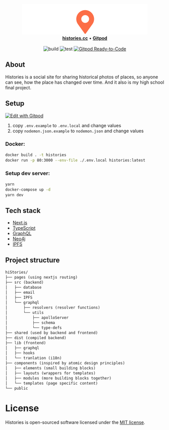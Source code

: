 <div align="center">
    <img src="https://github.com/histories-cc/histories/blob/main/public/logo/big-white.svg" alt="Histories" />
</div>

<div align="center">
    <a href="https://www.histories.cc"><b>histories.cc</b></a>
    •
    <a href="https://gitpod.io/#https://github.com/histories-cc/histories"><b>Gitpod</b></a>
</div>
<br>
<div align="center">
    <img src="https://github.com/hiStories-cc/histories/actions/workflows/build-node.yml/badge.svg" alt="build"/> 
    <img src="https://github.com/hiStories-cc/histories/actions/workflows/test-node.yml/badge.svg" alt="test"/>
    <a href="https://gitpod.io/#https://github.com/histories-cc/histories"><img src="https://img.shields.io/badge/Gitpod-Ready--to--Code-blue?logo=gitpod" alt="Gitpod Ready-to-Code"/></a>
</div>

## About

Histories is a social site for sharing historical photos of places, so anyone can see, how the place has changed over time.
And it also is my high school final project.

## Setup

[![Edit with Gitpod](https://gitpod.io/button/open-in-gitpod.svg)](https://gitpod.io/#https://github.com/histories-cc/histories)

1. copy `.env.example` to `.env.local` and change values
2. copy `nodemon.json.example` to `nodemon.json` and change values

### Docker:

```bash
docker build . -t histories
docker run -p 80:3000 --env-file ./.env.local histories:latest
```

### Setup dev server:

```bash
yarn
docker-compose up -d
yarn dev
```

## Tech stack

- [Next.js](https://nextjs.org/)
- [TypeScript](https://github.com/microsoft/TypeScript)
- [GraphQL](https://graphql.org/)
- [Neo4j](https://neo4j.com/)
- [IPFS](https://ipfs.io/)

## Project structure

```
hiStories/
├── pages (using nextjs routing)
├── src (backend)
│   ├── database
│   ├── email
│   ├── IPFS
│   └── graphql
│       ├── resolvers (resolver functions)
│       └── utils
│           ├── apolloServer
│           ├── schema
│           └── type-defs
├── shared (used by backend and frontend)
├── dist (compiled backend)
├── lib (frontend)
│   ├── graphql
│   ├── hooks
│   └── tranlation (i18n)
├── components (inspired by atomic design principles)
│   ├── elements (small building blocks)
│   ├── layouts (wrappers for templates)
│   ├── modules (more building blocks together)
│   └── templates (page specific content)
└── public
```

# License

Histories is open-sourced software licensed under the [MIT license](https://github.com/hiStories-cc/hiStories/blob/main/LICENSE.md).
